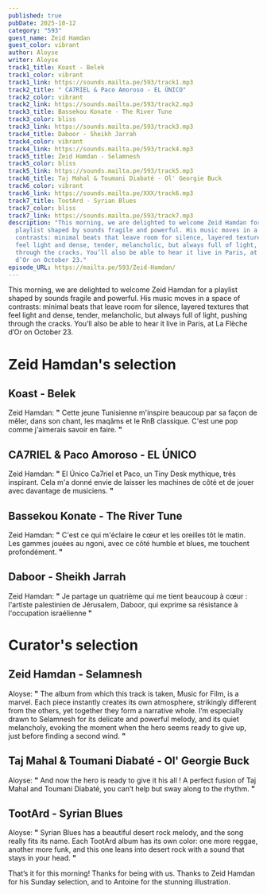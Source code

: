```yaml
---
published: true
pubDate: 2025-10-12
category: "593"
guest_name: Zeid Hamdan
guest_color: vibrant
author: Aloyse
writer: Aloyse
track1_title: Koast - Belek
track1_color: vibrant
track1_link: https://sounds.mailta.pe/593/track1.mp3
track2_title: " CA7RIEL & Paco Amoroso - EL ÚNICO"
track2_color: vibrant
track2_link: https://sounds.mailta.pe/593/track2.mp3
track3_title: Bassekou Konate - The River Tune
track3_color: bliss
track3_link: https://sounds.mailta.pe/593/track3.mp3
track4_title: Daboor - Sheikh Jarrah
track4_color: vibrant
track4_link: https://sounds.mailta.pe/593/track4.mp3
track5_title: Zeid Hamdan - Selamnesh
track5_color: bliss
track5_link: https://sounds.mailta.pe/593/track5.mp3
track6_title: Taj Mahal & Toumani Diabaté - Ol' Georgie Buck
track6_color: vibrant
track6_link: https://sounds.mailta.pe/XXX/track6.mp3
track7_title: TootArd - Syrian Blues
track7_color: bliss
track7_link: https://sounds.mailta.pe/593/track7.mp3
description: "This morning, we are delighted to welcome Zeid Hamdan for a
  playlist shaped by sounds fragile and powerful. His music moves in a space of
  contrasts: minimal beats that leave room for silence, layered textures that
  feel light and dense, tender, melancholic, but always full of light, pushing
  through the cracks. You’ll also be able to hear it live in Paris, at La Flèche
  d’Or on October 23."
episode_URL: https://mailta.pe/593/Zeid-Hamdan/
---
```

This morning, we are delighted to welcome Zeid Hamdan for a playlist shaped by sounds fragile and powerful. His music moves in a space of contrasts: minimal beats that leave room for silence, layered textures that feel light and dense, tender, melancholic, but always full of light, pushing through the cracks. You’ll also be able to hear it live in Paris, at La Flèche d’Or on October 23.

# Zeid Hamdan's selection

## Koast - Belek

Zeid Hamdan: **"** Cette jeune Tunisienne m'inspire beaucoup par sa façon de mêler, dans son chant, les maqâms et le RnB classique. C'est une pop comme j'aimerais savoir en faire. **"** 

## CA7RIEL & Paco Amoroso - EL ÚNICO

 Zeid Hamdan: **"** El Único Ca7riel et Paco, un Tiny Desk mythique, très inspirant. Cela m'a donné envie de laisser les machines de côté et de jouer avec davantage de musiciens. **"** 

## Bassekou Konate - The River Tune

 Zeid Hamdan: **"** C'est ce qui m'éclaire le cœur et les oreilles tôt le matin. Les gammes jouées au ngoni, avec ce côté humble et blues, me touchent profondément. **"** 

## Daboor - Sheikh Jarrah

 Zeid Hamdan: **"** Je partage un quatrième qui me tient beaucoup à cœur : l'artiste palestinien de Jérusalem, Daboor, qui exprime sa résistance à l'occupation israélienne **"** 

# Curator's selection

## Zeid Hamdan - Selamnesh

 Aloyse: **"** The album from which this track is taken, Music for Film, is a marvel. Each piece instantly creates its own atmosphere, strikingly different from the others, yet together they form a narrative whole. I’m especially drawn to Selamnesh for its delicate and powerful melody, and its quiet melancholy, evoking the moment when the hero seems ready to give up, just before finding a second wind. **"** 

## Taj Mahal & Toumani Diabaté - Ol' Georgie Buck

 Aloyse: **"** And now the hero is ready to give it his all ! A perfect fusion of Taj Mahal and Toumani Diabaté, you can’t help but sway along to the rhythm. **"** 

## TootArd - Syrian Blues

 Aloyse: **"** Syrian Blues has a beautiful desert rock melody, and the song really fits its name. Each TootArd album has its own color: one more reggae, another more funk, and this one leans into desert rock with a sound that stays in your head. **"** 

That’s it for this morning! Thanks for being with us.
Thanks to Zeid Hamdan for his Sunday selection, and to Antoine for the stunning illustration.
